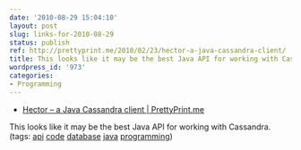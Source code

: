 ```yaml
---
date: '2010-08-29 15:04:10'
layout: post
slug: links-for-2010-08-29
status: publish
ref: http://prettyprint.me/2010/02/23/hector-a-java-cassandra-client/
title: This looks like it may be the best Java API for working with Cassandra.
wordpress_id: '973'
categories:
- Programming
---
```


  * [Hector – a Java Cassandra client | PrettyPrint.me](http://prettyprint.me/2010/02/23/hector-a-java-cassandra-client/)


This looks like it may be the best Java API for working with Cassandra. (tags: [api](http://delicious.com/eob/api) [code](http://delicious.com/eob/code) [database](http://delicious.com/eob/database) [java](http://delicious.com/eob/java) [programming](http://delicious.com/eob/programming))



